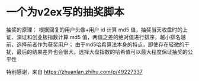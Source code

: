 # 一个为v2ex写的抽奖脚本

 抽奖的原理：
  根据回复的用户头像+用户 id 计算 md5 值，抽奖当天收盘时的上证、深证和创业板指数计算 md5 值，两值之差的绝对值进行排序，越小排名越前，选择前者作为获奖用户；
  由于md5哈希算法本身的特点，即使存在轻微的干扰，最后的结果差异也会很大。选择大盘指数的哈希值可以最大程度保证抽奖的公平性
  
  特别感谢，来自 https://zhuanlan.zhihu.com/p/49227337
  
